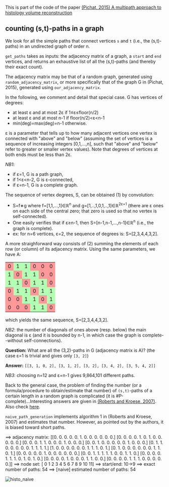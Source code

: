 This is part of the code of the paper [(Pichat, 2015) A multipath approach to histology volume reconstruction](http://discovery.ucl.ac.uk/1468614/3/ISBI2015_tig.pdf)

## counting (s,t)-paths in a graph

We look for all the simple paths that connect vertices `s` and `t` (i.e., the (s,t)-paths) in an undirected graph of order n.

`get_paths` takes as inputs: the adjacency matrix of a graph, a `start` and `end` vertices, and returns an exhaustive list of all the (s,t)-paths (and thereby their exact count).

The adjacency matrix may be that of a random graph, generated using `random_adjacency_matrix`, or more specifically that of the graph G in (Pichat, 2015), generated using `our_adjacency_matrix`. 

In the following, we comment and detail that special case. G has vertices of degrees:
 - at least &epsilon; and at most 2&epsilon; if 1&le;&epsilon;&le;floor(n/2) 
 - at least &epsilon; and at most n-1 if floor(n/2)&lt;&epsilon;&lt;n-1
 - min(deg)=max(deg)=n-1 otherwise. 

&epsilon; is a parameter that tells up to how many adjacent vertices one vertex is connected with "above" and "below" (assuming the set of vertices is a sequence of increasing integers [0,1,...,n], such that "above" and "below" refer to greater or smaller vertex values). Note that degrees of vertices at both ends must be less than 2&epsilon;.

_NB1_: 
 - if &epsilon;=1, G is a path graph,
 - if 1&lt;&epsilon;&lt;n-2, G is &epsilon;-connected,
 - if &epsilon;=n-1, G is a complete graph.

The sequence of vertex degrees, S, can be obtained (1) by convolution: 
 - S=f&lowast;g where f=[1,1,...,1]&isin;&Ropf;<sup>n</sup> and g=[1,..,1,0,1,..,1]&isin;&Ropf;<sup>2&epsilon;+1</sup> (there are &epsilon; ones on each side of the central zero; that zero is used so that no vertex is self-connected). 
 - One easily verifies that if &epsilon;&ge;n-1, then S=[n-1,n-1,...,n-1]&isin;&Ropf;<sup>n</sup> (i.e., the graph is complete).
 - ex: for n=6 vertices, &epsilon;=2, the sequence of degrees is: S=[2,3,4,4,3,2].

A more straighforward way consists of (2) summing the elements of each row (or column) of its adjacency matrix. Using the same parameters, we have A:
<table>
  <tr> <td bgcolor="#ff9999">0</td> <td bgcolor="#b3ffb3">1</td> <td bgcolor="#b3ffb3">1</td> <td bgcolor="#ff9999">0</td> <td bgcolor="#ff9999">0</td> <td bgcolor="#ff9999">0</td> </tr>
  <tr> <td bgcolor="#b3ffb3">1</td> <td bgcolor="#ff9999">0</td> <td bgcolor="#b3ffb3">1</td> <td bgcolor="#b3ffb3">1</td> <td bgcolor="#ff9999">0</td> <td bgcolor="#ff9999">0</td> </tr>
  <tr> <td bgcolor="#b3ffb3">1</td> <td bgcolor="#b3ffb3">1</td> <td bgcolor="#ff9999">0</td> <td bgcolor="#b3ffb3">1</td> <td bgcolor="#b3ffb3">1</td> <td bgcolor="#ff9999">0</td> </tr>
  <tr> <td bgcolor="#ff9999">0</td> <td bgcolor="#b3ffb3">1</td> <td bgcolor="#b3ffb3">1</td> <td bgcolor="#ff9999">0</td> <td bgcolor="#b3ffb3">1</td> <td bgcolor="#b3ffb3">1</td> </tr>
  <tr> <td bgcolor="#ff9999">0</td> <td bgcolor="#ff9999">0</td> <td bgcolor="#b3ffb3">1</td> <td bgcolor="#b3ffb3">1</td> <td bgcolor="#ff9999">0</td> <td bgcolor="#b3ffb3">1</td>  </tr>
  <tr> <td bgcolor="#ff9999">0</td> <td bgcolor="#ff9999">0</td> <td bgcolor="#ff9999">0</td> <td bgcolor="#b3ffb3">1</td> <td bgcolor="#b3ffb3">1</td> <td bgcolor="#ff9999">0</td> </tr>
</table> 

which yields the same sequence, S=[2,3,4,4,3,2].

_NB2_: the number of diagonals of ones above (resp. below) the main diagonal is &epsilon; (and it is bounded by n-1, in which case the graph is complete--without self-connections).

__Question:__ What are all the (3,2)-paths in G (adjacency matrix is A)? (the case &epsilon;=1 is trivial and gives only `[3, 2]`)

__Answer:__ `[[3, 1, 0, 2], [3, 1, 2], [3, 2], [3, 4, 2], [3, 5, 4, 2]]`

_NB3_: choosing n=12 and &epsilon;=n-1 gives 9,864,101 different paths.

Back to the general case, the problem of finding the number (or a formula/procedure to obtain/estimate that number) of `(s,t)`-paths of a certain length in a random graph is complicated (it is \#P-complete)...Interesting answers are given in [(Roberts and Kroese, 2007)](https://people.smp.uq.edu.au/DirkKroese/ps/robkro_rev.pdf). Also check [here](http://citeseerx.ist.psu.edu/viewdoc/download;jsessionid=EC4731136167A4EB6D39E68680065D4B?doi=10.1.1.156.345&rep=rep1&type=pdf).

`naive_path_generation` implements algorithm 1 in (Roberts and Kroese, 2007) and estimates that number. However, as pointed out by the authors, it is biased toward short paths.

==> adjacency matrix:
[[0. 0. 0. 0. 0. 1. 0. 0. 0. 0. 0. 0.]
 [0. 0. 0. 0. 1. 0. 1. 0. 0. 0. 0. 0.]
 [0. 0. 0. 1. 1. 0. 0. 0. 1. 0. 0. 0.]
 [0. 0. 1. 0. 0. 0. 0. 0. 1. 0. 0. 0.]
 [0. 1. 1. 0. 0. 0. 0. 0. 1. 1. 1. 1.]
 [1. 0. 0. 0. 0. 0. 0. 1. 1. 1. 0. 1.]
 [0. 1. 0. 0. 0. 0. 0. 0. 1. 1. 0. 1.]
 [0. 0. 0. 0. 0. 1. 0. 0. 0. 0. 0. 0.]
 [0. 0. 1. 1. 1. 1. 1. 0. 0. 1. 1. 0.]
 [0. 0. 0. 0. 1. 1. 1. 0. 1. 0. 1. 0.]
 [0. 0. 0. 0. 1. 0. 0. 0. 1. 1. 0. 0.]
 [0. 0. 0. 0. 1. 1. 1. 0. 0. 0. 0. 0.]]
==> node set: [ 0  1  2  3  4  5  6  7  8  9 10 11]
==> start/end: 10->9
==> exact number of paths: 54
==> [naive] estimated number of paths: 54

![histo_naive](hito_naive.png)
